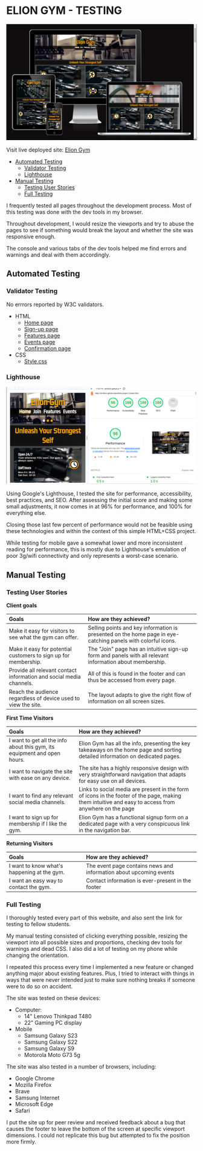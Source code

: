 # ELION GYM - TESTING

![Image of the site on devices](pp1-responsive.png)

Visit live deployed site: [Elion Gym](https://emilionr.github.io/portfolio-project-1/)

* [Automated Testing](#automated-testing)
  * [Validator Testing](#validator-testing)
  * [Lighthouse](#lighthouse)
* [Manual Testing](#manual-testing)
  * [Testing User Stories](#testing-user-stories)
  * [Full Testing](#full-testing)

I frequently tested all pages throughout the development process. Most of this testing was done with the dev tools in my browser.

Throughout development, I would resize the viewports and try to abuse the pages to see if something would break the layout and whether the site was responsive enough.

The console and various tabs of the dev tools helped me find errors and warnings and deal with them accordingly.

## Automated Testing

### Validator Testing

No errrors reported by W3C validators.

* HTML
  * [Home page](https://validator.w3.org/nu/?doc=https%3A%2F%2Femilionr.github.io%2Fportfolio-project-1%2F)
  * [Sign-up page](https://validator.w3.org/nu/?doc=https%3A%2F%2Femilionr.github.io%2Fportfolio-project-1%2Fjoin.html)
  * [Features page](https://validator.w3.org/nu/?doc=https%3A%2F%2Femilionr.github.io%2Fportfolio-project-1%2Ffeatures.html)
  * [Events page](https://validator.w3.org/nu/?doc=https%3A%2F%2Femilionr.github.io%2Fportfolio-project-1%2Fevents.html)
  * [Confirmation page](https://validator.w3.org/nu/?doc=https%3A%2F%2Femilionr.github.io%2Fportfolio-project-1%2Fthanks.html)
* CSS
  * [Style.css](https://jigsaw.w3.org/css-validator/validator?uri=https%3A%2F%2Femilionr.github.io%2Fportfolio-project-1%2Fthanks.html&profile=css3svg&usermedium=all&warning=1&vextwarning)

### Lighthouse

![Lighthouse Score](lighthouse-score.png)

Using Google's Lighthouse, I tested the site for performance, accessibility, best practices, and SEO. After assessing the initial score and making some small adjustments, it now comes in at 96% for performance, and 100% for everything else.

Closing those last few percent of performance would not be feasible using these technologies and within the context of this simple HTML+CSS project.

While testing for mobile gave a somewhat lower and more inconsistent reading for performance, this is mostly due to Lighthouse's emulation of poor 3g/wifi connectivity and only represents a worst-case scenario.

## Manual Testing

### Testing User Stories

__Client goals__

| Goals | How are they achieved? |
| :--- | :--- |
| Make it easy for visitors to see what the gym can offer. | Selling points and key information is presented on the home page in eye-catching panels with colorful icons. |
| Make it easy for potential customers to sign up for membership. | The "Join" page has an intuitive sign-up form and panels with all relevant information about membership. |
| Provide all relevant contact information and social media channels. | All of this is found in the footer and can thus be accessed from every page. |
| Reach the audience regardless of device used to view the site. | The layout adapts to give the right flow of information on all screen sizes. |

__First Time Visitors__

| Goals | How are they achieved? |
| :--- | :--- |
| I want to get all the info about this gym, its equipment and open hours. | Elion Gym has all the info, presenting the key takeaways on the home page and sorting detailed information on dedicated pages. |
| I want to navigate the site with ease on any device. | The site has a highly responsive design with very straightforward navigation that adapts for easy use on all devices. |
| I want to find any relevant social media channels. | Links to social media are present in the form of icons in the footer of the page, making them intuitive and easy to access from anywhere on the page |
| I want to sign up for membership if I like the gym. | Elion Gym has a functional signup form on a dedicated page with a very conspicuous link in the navigation bar. |  

__Returning Visitors__

|  Goals | How are they achieved? |
| :--- | :--- |
| I want to know what's happening at the gym. | The event page contains news and information about upcoming events |
| I want an easy way to contact the gym. | Contact information is ever-present in the footer |

### Full Testing

I thoroughly tested every part of this website, and also sent the link for testing to fellow students.

My manual testing consisted of clicking everything possible, resizing the viewport into all possible sizes and proportions, checking dev tools for warnings and dead CSS. I also did a lot of testing on my phone while changing the orientation.

I repeated this process every time I implemented a new feature or changed anything major about existing features. Plus, I tried to interact with things in ways that were never intended just to make sure nothing breaks if someone were to do so on accident.

The site was tested on these devices:
* Computer:
  * 14" Lenovo Thinkpad T480
  * 22" Gaming PC display
* Mobile
  * Samsung Galaxy S23
  * Samsung Galaxy S22
  * Samsung Galaxy S9
  * Motorola Moto G73 5g

The site was also tested in a number of browsers, including:

* Google Chrome
* Mozilla Firefox
* Brave
* Samsung Internet
* Microsoft Edge
* Safari

I put the site up for peer review and received feedback about a bug that causes the footer to leave the bottom of the screen at specific viewport dimensions. I could not replicate this bug but attempted to fix the position more firmly.